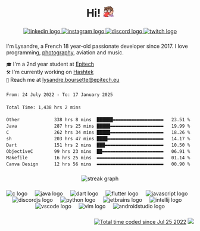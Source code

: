 <h1 align="center">Hi! <img src="https://github.com/Shuvlyy/Shuvlyy/blob/main/media/shuvlylove.png?raw=true" width="28" title="shuvlylove <3"></h1>

###

<div align="center">
  <a href="https://www.linkedin.com/in/lysandre-boursette-660a282a2/" target="_blank">
    <img src="https://img.shields.io/static/v1?message=LinkedIn&logo=linkedin&label=&color=0077B5&logoColor=white&labelColor=&style=for-the-badge" height="26" alt="linkedin logo"  />
  </a>
  <a href="https://www.instagram.com/shuvlyyy/" target="_blank">
    <img src="https://img.shields.io/static/v1?message=Instagram&logo=instagram&label=&color=E4405F&logoColor=white&labelColor=&style=for-the-badge" height="26" alt="instagram logo"  />
  </a>
  <a href="https://discord.com/users/817437866475913236" target="_blank">
    <img src="https://img.shields.io/static/v1?message=Discord&logo=discord&label=&color=7289DA&logoColor=white&labelColor=&style=for-the-badge" height="26" alt="discord logo"  />
  </a>
  <a href="https://twitch.tv/shuvlyy" target="_blank">
    <img src="https://img.shields.io/static/v1?message=Twitch&logo=twitch&label=&color=9146FF&logoColor=white&labelColor=&style=for-the-badge" height="26" alt="twitch logo"  />
  </a>
</div>

###

I'm Lysandre, a French 18 year-old passionate developer since 2017.
I love programming, [photography](https://instagram.com/shuvlyyy/), aviation and music.

`🎓` I'm a 2nd year student at [Epitech](https://www.epitech.eu/) \
`🛠️` I'm currently working on [Hashtek](https://github.com/hashtek-mc)\
`📧` Reach me at [lysandre.boursette@epitech.eu](mailto:lysandre.boursette@epitech.eu)

###

<!--START_SECTION:waka-->

```txt
From: 24 July 2022 - To: 17 January 2025

Total Time: 1,438 hrs 2 mins

Other             338 hrs 8 mins  ██████▬▬▬▬▬▬▬▬▬▬▬▬▬▬▬▬▬▬▬   23.51 %
Java              287 hrs 25 mins █████▬▬▬▬▬▬▬▬▬▬▬▬▬▬▬▬▬▬▬▬   19.99 %
C                 262 hrs 34 mins █████▬▬▬▬▬▬▬▬▬▬▬▬▬▬▬▬▬▬▬▬   18.26 %
sh                203 hrs 47 mins ████▬▬▬▬▬▬▬▬▬▬▬▬▬▬▬▬▬▬▬▬▬   14.17 %
Dart              151 hrs 2 mins  ███▬▬▬▬▬▬▬▬▬▬▬▬▬▬▬▬▬▬▬▬▬▬   10.50 %
ObjectiveC        99 hrs 23 mins  ██▬▬▬▬▬▬▬▬▬▬▬▬▬▬▬▬▬▬▬▬▬▬▬   06.91 %
Makefile          16 hrs 25 mins  ▬▬▬▬▬▬▬▬▬▬▬▬▬▬▬▬▬▬▬▬▬▬▬▬▬   01.14 %
Canva Design      12 hrs 56 mins  ▬▬▬▬▬▬▬▬▬▬▬▬▬▬▬▬▬▬▬▬▬▬▬▬▬   00.90 %
```

<!--END_SECTION:waka-->

###

<div align="center">
  <img src="https://streak-stats.demolab.com?user=shuvlyy&locale=en&mode=daily&theme=material-palenight&hide_border=true&border_radius=5&date_format=M%20j%5B,%20Y%5D&order=3" height="150" alt="streak graph"  />
</div>

###

<div align="center">
  <img src="https://cdn.jsdelivr.net/gh/devicons/devicon/icons/c/c-original.svg" height="32" alt="c logo"  />
  <img width="12" />
  <img src="https://cdn.jsdelivr.net/gh/devicons/devicon/icons/java/java-original.svg" height="32" alt="java logo"  />
  <img width="12" />
  <img src="https://cdn.jsdelivr.net/gh/devicons/devicon/icons/dart/dart-original.svg" height="32" alt="dart logo"  />
  <img width="12" />
  <img src="https://cdn.jsdelivr.net/gh/devicons/devicon/icons/flutter/flutter-original.svg" height="32" alt="flutter logo"  />
  <img width="12" />
  <img src="https://cdn.jsdelivr.net/gh/devicons/devicon/icons/javascript/javascript-plain.svg" height="32" alt="javascript logo"  />
  <img width="12" />
  <img src="https://cdn.jsdelivr.net/gh/devicons/devicon/icons/discordjs/discordjs-plain.svg" height="32" alt="discordjs logo"  />
  <img width="12" />
  <img src="https://cdn.jsdelivr.net/gh/devicons/devicon/icons/python/python-original.svg" height="32" alt="python logo"  />
  <img width="12" />
  <img src="https://cdn.jsdelivr.net/gh/devicons/devicon/icons/jetbrains/jetbrains-original.svg" height="32" alt="jetbrains logo"  />
  <img width="12" />
  <img src="https://cdn.jsdelivr.net/gh/devicons/devicon/icons/intellij/intellij-original.svg" height="32" alt="intellij logo"  />
  <img width="12" />
  <img src="https://cdn.jsdelivr.net/gh/devicons/devicon/icons/vscode/vscode-original.svg" height="32" alt="vscode logo"  />
  <img width="12" />
  <img src="https://cdn.jsdelivr.net/gh/devicons/devicon/icons/vim/vim-original.svg" height="32" alt="vim logo"  />
  <img width="12" />
  <img src="https://cdn.jsdelivr.net/gh/devicons/devicon/icons/androidstudio/androidstudio-original.svg" height="32" alt="androidstudio logo"  />
</div>

###

<div align="right">
  <a href="https://wakatime.com/@Shuvly"><img src="https://wakatime.com/badge/user/2f50fe6c-0368-4bef-aa01-3a67193b63f8.svg" alt="Total time coded since Jul 25 2022" /></a>
  <img src="https://visitor-badge.laobi.icu/badge?page_id=shuvlyy.shuvlyy&right_color=mediumpurple&left_text=Profile%20views"  />
</div>
